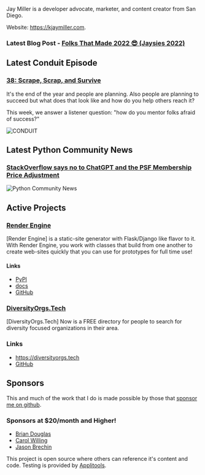Jay Miller is a developer advocate, marketer, and content creator from San Diego.

Website: <https://kjaymiller.com>.

### Latest Blog Post - [Folks That Made 2022 😎 (Jaysies 2022)](https://kjaymiller.com/blog/jaysies-2022.html)

## Latest Conduit Episode
### [38: Scrape, Scrap, and Survive](http://relay.fm/conduit/38)
It's the end of the year and people are planning. Also people are planning to succeed but what does that look like and how do you help others reach it?

This week, we answer a listener question: "how do you mentor folks afraid of success?"

![CONDUIT](https://kjaymiller.s3-us-west-2.amazonaws.com/images/conduit_artwork.png)

## Latest Python Community News
### [StackOverflow says no to ChatGPT and the PSF Membership Price Adjustment](https://share.transistor.fm/s/e58f11d6)
![Python Community News](https://kjaymiller.azureedge.net/media/PCN%20Logo%20V0.16.jpg)

## Active Projects

### [Render Engine](https://render-engine.readthedocs.io)
[Render Engine] is a static-site generator with Flask/Django like flavor to it.
With Render Engine, you work with classes that build from one another to create
web-sites quickly that you can use for prototypes for full time use!

#### Links
- [PyPI](https://pypi.org/project/render-engine)
- [docs](https://render-engine.readthedocs.io)
- [GitHub](https://github.com/kjaymiller/render_engine)

### [DiversityOrgs.Tech](https://diversityorgs.tech)
[DiversityOrgs.Tech] Now is a FREE directory for people to search for diversity focused organizations in their area.

### Links
- <https://diversityorgs.tech>
- [GitHub](https://github.com/kjaymiller/diversity-orgs-tech)

## Sponsors
This and much of the work that I do is made possible by those that [sponsor me
on github](https://github.com/sponsors/kjaymiller).

### Sponsors at $20/month and Higher!
- [Brian Douglas](https://github.com/bdougie)
- [Carol Willing](https://github.com/willingc)
- [Jason Brechin](https://github.com/brechin)


This project is open source where others can reference it's content and code. Testing is provided by [Applitools](https://www.applitools.com/).